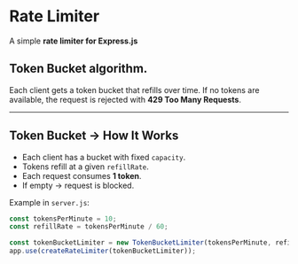 # Rate Limiter

A simple **rate limiter for Express.js** 

## **Token Bucket algorithm**.  
Each client gets a token bucket that refills over time. If no tokens are available, the request is rejected with **429 Too Many Requests**.

---


## Token Bucket -> How It Works
- Each client has a bucket with fixed `capacity`.  
- Tokens refill at a given `refillRate`.  
- Each request consumes **1 token**.  
- If empty → request is blocked.  

Example in `server.js`:
```js
const tokensPerMinute = 10;
const refillRate = tokensPerMinute / 60;

const tokenBucketLimiter = new TokenBucketLimiter(tokensPerMinute, refillRate);
app.use(createRateLimiter(tokenBucketLimiter));
